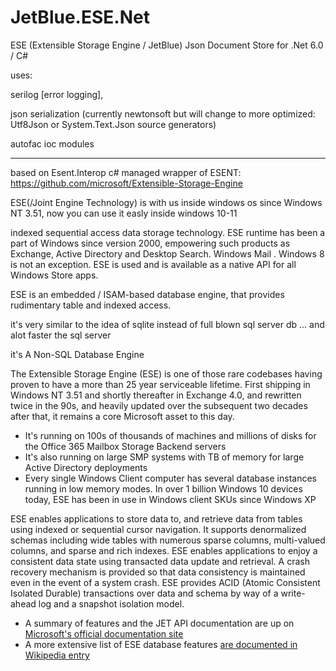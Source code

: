 # JetBlue.ESE.Net
ESE (Extensible Storage Engine / JetBlue) Json Document Store for .Net 6.0 / C#

uses:

serilog [error logging],

json serialization (currently newtonsoft but will change to more optimized: Utf8Json or System.Text.Json source generators)

autofac ioc modules

---

based on Esent.Interop c# managed wrapper of ESENT:
https://github.com/microsoft/Extensible-Storage-Engine

ESE(/Joint Engine Technology) is with us inside windows os since Windows NT 3.51, now you can use it easly 
inside windows 10-11

indexed sequential access data storage technology. ESE runtime 
has been a part of Windows since version 2000, empowering such products 
as Exchange, Active Directory and Desktop Search. Windows Mail .
Windows 8 is not an exception. ESE is used  and is available as a native API 
for all Windows Store apps.

ESE is an embedded / ISAM-based database engine, that provides rudimentary table and indexed access. 


it's very similar to the idea of sqlite
instead of full blown sql server db ...
and alot faster the sql server



it's A Non-SQL Database Engine

The Extensible Storage Engine (ESE) is one of those rare codebases having proven to have a more than 25 year serviceable lifetime.  First shipping in Windows NT 3.51 and shortly thereafter in Exchange 4.0, and rewritten twice in the 90s, and heavily updated over the subsequent two decades after that, it remains a core Microsoft asset to this day.

- It's running on 100s of thousands of machines and millions of disks for the Office 365 Mailbox Storage Backend servers
- It's also running on large SMP systems with TB of memory for large Active Directory deployments
- Every single Windows Client computer has several database instances running in low memory modes. In over 1 billion Windows 10 devices today, ESE has been in use in Windows client SKUs since Windows XP

ESE enables applications to store data to, and retrieve data from tables using indexed or sequential cursor navigation.  It supports denormalized schemas including wide tables with numerous sparse columns, multi-valued columns, and sparse and rich indexes.  ESE enables applications to enjoy a consistent data state using transacted data update and retrieval.  A crash recovery mechanism is provided so that data consistency is maintained even in the event of a system crash.  ESE provides ACID (Atomic Consistent Isolated Durable) transactions over data and schema by way of a write-ahead log and a snapshot isolation model.

- A summary of features and the JET API documentation are up on [Microsoft's official documentation site](https://docs.microsoft.com/en-us/windows/win32/extensible-storage-engine/extensible-storage-engine)
- A more extensive list of ESE database features [are documented in Wikipedia entry](https://en.wikipedia.org/wiki/Extensible_Storage_Engine)

